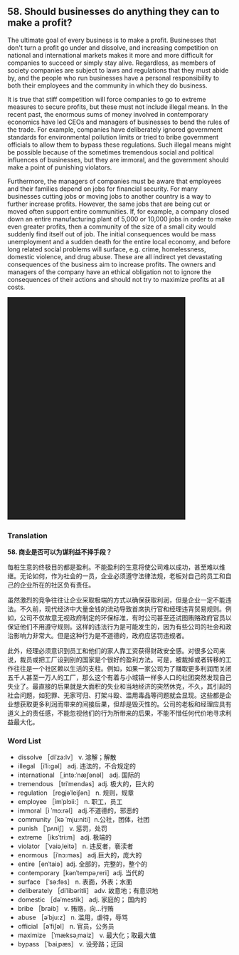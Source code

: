 ## 58. Should businesses do anything they can to make a profit?

The ultimate goal of every business is to make a profit. Businesses that don't turn a profit go under and dissolve, and increasing competition on national and international markets makes it more and more difficult for companies to succeed or simply stay alive. Regardless, as members of society companies are subject to laws and regulations that they must abide by, and the people who run businesses have a personal responsibility to both their employees and the community in which they do business.

It is true that stiff competition will force companies to go to extreme measures to secure profits, but these must not include illegal means. In the recent past, the enormous sums of money involved in contemporary economics have led CEOs and managers of businesses to bend the rules of the trade. For example, companies have deliberately ignored government standards for environmental pollution limits or tried to bribe government officials to allow them to bypass these regulations. Such illegal means might be possible because of the sometimes tremendous social and political influences of businesses, but they are immoral, and the government should make a point of punishing violators.

Furthermore, the managers of companies must be aware that employees and their families depend on jobs for financial security. For many businesses cutting jobs or moving jobs to another country is a way to further increase profits. However, the same jobs that are being cut or moved often support entire communities. If, for example, a company closed down an entire manufacturing plant of 5,000 or 10,000 jobs in order to make even greater profits, then a community of the size of a small city would suddenly find itself out of job. The initial consequences would be mass unemployment and a sudden death for the entire local economy, and before long related social problems will surface, e.g. crime, homelessness, domestic violence, and drug abuse. These are all indirect yet devastating consequences of the business aim to increase profits. The owners and managers of the company have an ethical obligation not to ignore the consequences of their actions and should not try to maximize profits at all costs.

![](images/padding_400x500.png)

### Translation

**58. 商业是否可以为谋利益不择手段？**

每桩生意的终极目的都是盈利。不能盈利的生意将使公司难以成功，甚至难以维继。无论如何，作为社会的一员，企业必须遵守法律法规，老板对自己的员工和自己的企业所在的社区负有责任。

虽然激烈的竞争往往让企业采取极端的方式以确保获取利润，但是企业一定不能违法。不久前，现代经济中大量金钱的流动导致首席执行官和经理违背贸易规则。例如，公司不仅故意无视政府制定的环保标准，有时公司甚至还试图贿赂政府官员以保证他们不用遵守规则。这样的违法行为是可能发生的，因为有些公司的社会和政治影响力非常大。但是这种行为是不道德的，政府应惩罚违规者。

此外，经理必须意识到员工和他们的家人靠工资获得财政安全感。对很多公司来说，裁员或把工厂设到别的国家是个很好的盈利方法。可是，被裁掉或者转移的工作往往是一个社区赖以生活的支柱。例如，如果一家公司为了赚取更多利润而关闭五千人甚至一万人的工厂，那么这个有着与小城镇一样多人口的社团突然发现自己失业了。最直接的后果就是大面积的失业和当地经济的突然休克，不久，其引起的社会问题，如犯罪、无家可归、打架斗殴、滥用毒品等问题就会显现。这些都是企业想获取更多利润而带来的间接后果，但却是毁灭性的。公司的老板和经理应具有道义上的责任感，不能忽视他们的行为所带来的后果，不能不惜任何代价地寻求利益最大化。

### Word List

+ dissolve ［diˈza:lv］ v. 溶解；解散
+ illegal ［iˈli:gəl］ adj. 违法的，不合规定的
+ international ［ˌintə:ˈnæʃənəl］ adj. 国际的
+ tremendous ［triˈmendəs］adj. 极大的，巨大的
+ regulation ［regjəˈleiʃən］ n. 规则，规章
+ employee ［imˈplɔii:］ n. 职工，员工
+ immoral［i ˈmɔ:rəl］ adj.不道德的，邪恶的
+ community［kə ˈmju:niti］n.公社，团体，社团
+ punish ［ˈpʌniʃ］ v. 惩罚，处罚
+ extreme ［iksˈtri:m］ adj. 极端的
+ violator ［ˈvaiəˌleitə］ n. 违反者，亵渎者
+ enormous ［iˈnɔ:məs］ adj.巨大的，庞大的
+ entire［enˈtaiə］adj. 全部的，完整的，整个的
+ contemporary［kənˈtempəˌreri］adj. 当代的
+ surface ［ˈsə:fəs］ n. 表面，外表；水面
+ deliberately ［diˈlibəritli］ adv. 故意地；有意识地
+ domestic ［dəˈmestik］ adj. 家庭的； 国内的
+ bribe ［braib］ v. 贿赂，向…行贿
+ abuse ［əˈbju:z］ n. 滥用，虐待，辱骂
+ official ［əˈfiʃəl］ n. 官员，公务员
+ maximize ［ˈmæksəˌmaiz］ v. 最大化；取最大值
+ bypass ［ˈbaiˌpæs］ v. 设旁路；迂回  


